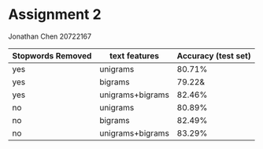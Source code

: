 # Assignment 2

Jonathan Chen
20722167

| Stopwords Removed | text features    | Accuracy (test set)|
| ----------------- | ---------------- | ------------------ |
| yes               | unigrams         | 80.71%  |
| yes               | bigrams          | 79.22&  |
| yes               | unigrams+bigrams | 82.46%  |
| no                | unigrams         | 80.89%  |
| no                | bigrams          | 82.49%  |
| no                | unigrams+bigrams | 83.29%  |
